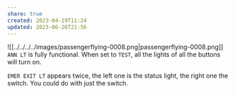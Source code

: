 ```yaml
---
share: true
created: 2023-04-19T11:24
updated: 2023-06-26T21:56
---
```

![[../../../../images/passengerflying-0008.png|passengerflying-0008.png]]
`ANN LT` is fully functional. When set to `TEST`, all the lights of all the buttons will turn on.

`EMER EXIT LT` appears twice, the left one is the status light, the right one the switch. You could do with just the switch.